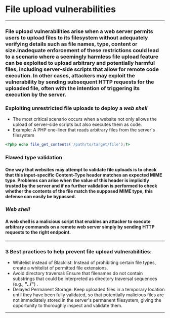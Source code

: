 # File upload vulnerabilities
***
### File upload vulnerabilities arise when a web server permits users to upload files to its filesystem without adequately verifying details such as file names, type, content or size.Inadequate enforcement of these restrictions could lead to a scenario where a seemingly harmless file upload feature can be exploited to upload arbitrary and potentially harmful files, including server-side scripts that allow for remote code execution. In other cases, attackers may exploit the vulnerability by sending subsequent HTTP requests for the uploaded file, often with the intention of triggering its execution by the server.

### Exploiting unrestricted file uploads to deploy a ***web shell***
* The most critical scenario occurs when a website not only allows the upload of server-side scripts but also executes them as code.
* Example: A PHP one-liner that reads arbitrary files from the server's filesystem 
```php
<?php echo file_get_contents('/path/to/target/file');?>
```


### Flawed type validation 
#### One way that websites may attempt to validate file uploads is to check that this input-specific Content-Type header matches an expected **MIME** type. Problems can arise when the value of this header is implicitly trusted by the server and if no further validation is performed to check whether the contents of the file match the supposed MIME type, this defense can easily be bypassed. 

### ***Web shell***
#### A web shell is a malicious script that enables an attacker to execute arbitrary commands on a remote web server simply by sending HTTP requests to the right endpoint.

***
### 3 Best practices to help prevent file upload vulnerabilities:
* Whitelist instead of Blacklist: Instead of prohibiting certain file types, create a whitelist of permitted file extensions.
* Avoid directory traversal: Ensure that filenames do not contain substrings that could be interpreted as directory traversal sequences (e.g., **"../"**) .
* Delayed Permanent Storage: Keep uploaded files in a temporary location until they have been fully validated, so that potentially malicious files are not immediately stored in the server's permanent filesystem, giving the opportunity to thoroughly inspect and validate them.
***
